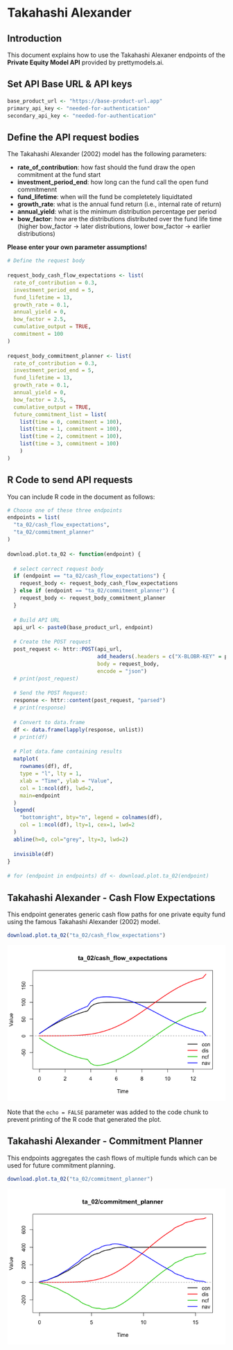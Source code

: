 Takahashi Alexander
================

Introduction
------------

This document explains how to use the Takahashi Alexaner endpoints of the **Private Equity Model API** provided by prettymodels.ai.

Set API Base URL & API keys
---------------------------

``` r
base_product_url <- "https://base-product-url.app"
primary_api_key <- "needed-for-authentication"
secondary_api_key <- "needed-for-authentication"
```

Define the API request bodies
-----------------------------

The Takahashi Alexander (2002) model has the following parameters:

-   **rate\_of\_contribution**: how fast should the fund draw the open commitment at the fund start
-   **investment\_period\_end**: how long can the fund call the open fund commitmennt
-   **fund\_lifetime**: when will the fund be completetely liquidtated
-   **growth\_rate**: what is the annual fund return (i.e., internal rate of return)
-   **annual\_yield**: what is the minimum distribution percentage per period
-   **bow\_factor**: how are the distributions distributed over the fund life time (higher bow\_factor -&gt; later distributions, lower bow\_factor -&gt; earlier distributions)

**Please enter your own parameter assumptions!**

``` r
# Define the request body

request_body_cash_flow_expectations <- list(
  rate_of_contribution = 0.3,
  investment_period_end = 5,
  fund_lifetime = 13,
  growth_rate = 0.1,
  annual_yield = 0,
  bow_factor = 2.5,
  cumulative_output = TRUE,
  commitment = 100
)

request_body_commitment_planner <- list(
  rate_of_contribution = 0.3,
  investment_period_end = 5,
  fund_lifetime = 13,
  growth_rate = 0.1,
  annual_yield = 0,
  bow_factor = 2.5,
  cumulative_output = TRUE,
  future_commitment_list = list(
    list(time = 0, commitment = 100),
    list(time = 1, commitment = 100),
    list(time = 2, commitment = 100),
    list(time = 3, commitment = 100)
    )
)
```

R Code to send API requests
---------------------------

You can include R code in the document as follows:

``` r
# Choose one of these three endpoints
endpoints = list(
  "ta_02/cash_flow_expectations",
  "ta_02/commitment_planner"
)

download.plot.ta_02 <- function(endpoint) {
  
  # select correct request body
  if (endpoint == "ta_02/cash_flow_expectations") {
    request_body <- request_body_cash_flow_expectations
  } else if (endpoint == "ta_02/commitment_planner") {
    request_body <- request_body_commitment_planner
  }
  
  # Build API URL
  api_url <- paste0(base_product_url, endpoint)
  
  # Create the POST request
  post_request <- httr::POST(api_url,
                             add_headers(.headers = c("X-BLOBR-KEY" = primary_api_key)),
                             body = request_body,
                             encode = "json")
  # print(post_request)
  
  # Send the POST Request:
  response <- httr::content(post_request, "parsed")
  # print(response)
  
  # Convert to data.frame
  df <- data.frame(lapply(response, unlist))
  # print(df)
  
  # Plot data.fame containing results
  matplot(
    rownames(df), df, 
    type = "l", lty = 1, 
    xlab = "Time", ylab = "Value", 
    col = 1:ncol(df), lwd=2,
    main=endpoint
  )
  legend(
    "bottomright", bty="n", legend = colnames(df), 
    col = 1:ncol(df), lty=1, cex=1, lwd=2
  )
  abline(h=0, col="grey", lty=3, lwd=2)
  
  invisible(df)
}

# for (endpoint in endpoints) df <- download.plot.ta_02(endpoint)
```

Takahashi Alexander - Cash Flow Expectations
--------------------------------------------

This endpoint generates generic cash flow paths for one private equity fund using the famous Takahashi Alexander (2002) model.

``` r
download.plot.ta_02("ta_02/cash_flow_expectations")
```

![](takahashi_alexander_files/figure-markdown_github/ta_02/cash_flow_expectations-1.png)

Note that the `echo = FALSE` parameter was added to the code chunk to prevent printing of the R code that generated the plot.

Takahashi Alexander - Commitment Planner
----------------------------------------

This endpoints aggregates the cash flows of multiple funds which can be used for future commitment planning.

``` r
download.plot.ta_02("ta_02/commitment_planner")
```

![](takahashi_alexander_files/figure-markdown_github/ta_02/commitment_planner-1.png)
